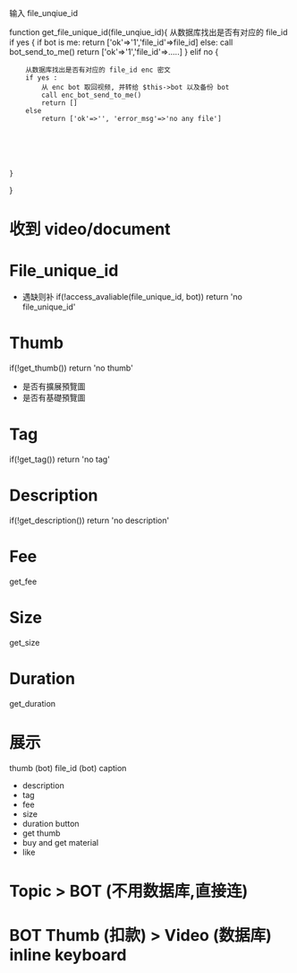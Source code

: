 
输入 file_unqiue_id
>>

function get_file_unique_id(file_unqiue_id){
    从数据库找出是否有对应的 file_id
    if yes {
        if bot is me:
            return ['ok'=>'1','file_id'=>file_id]
        else:
            call bot_send_to_me()
            return ['ok'=>'1','file_id'=>.....]
    } 
    elif no {

        从数据库找出是否有对应的 file_id enc 密文
        if yes :
            从 enc bot 取回视频, 并转给 $this->bot 以及备份 bot
            call enc_bot_send_to_me()
            return []
        else
            return ['ok'=>'', 'error_msg'=>'no any file']

        
        


        
    }
}

# 收到 video/document

# File_unique_id 
- 遇缺则补
if(!access_avaliable(file_unique_id, bot)) return 'no file_unique_id'

# Thumb 
if(!get_thumb()) return 'no thumb'
- 是否有擴展預覽圖
- 是否有基礎預覽圖

# Tag
if(!get_tag()) return 'no tag'

# Description
if(!get_description()) return 'no description'

# Fee
get_fee


# Size
get_size

# Duration
get_duration

# 展示

thumb (bot)
file_id (bot)
caption
- description
- tag
- fee
- size
- duration
button
- get thumb
- buy and get material
- like


# Topic > BOT (不用数据库,直接连)
# BOT Thumb (扣款) > Video (数据库) inline keyboard
